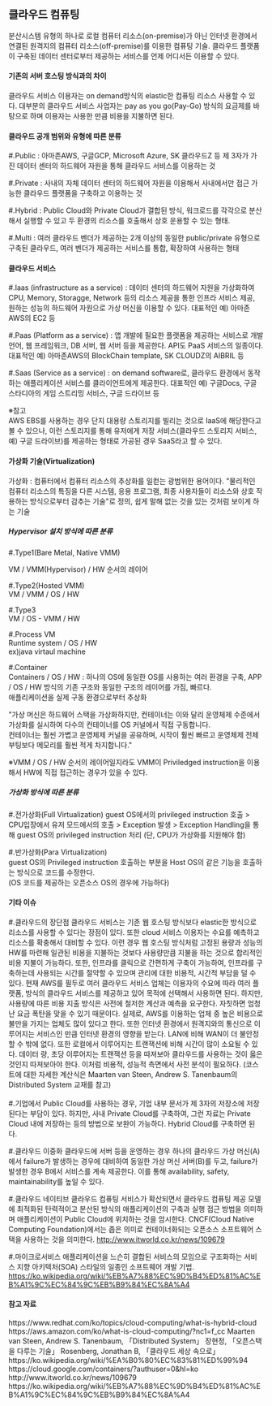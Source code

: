 <h2>클라우드 컴퓨팅</h2>
분산시스템 유형의 하나로 로컬 컴퓨터 리소스(on-premise)가 아닌 인터넷 환경에서 연결된 원격지의 컴퓨터 리소스(off-premise)를 이용한 컴퓨팅 기술.  
클라우드 플랫폼이 구축된 데이터 센터로부터 제공하는 서비스를 언제 어디서든 이용할 수 있다.  

<h4>기존의 서버 호스팅 방식과의 차이</h4>
클라우드 서비스 이용자는 on demand방식의 elastic한 컴퓨팅 리소스 사용할 수 있다.  
대부분의 클라우드 서비스 사업자는 pay as you go(Pay-Go) 방식의 요금제를 바탕으로 하며 이용자는 사용한 만큼 비용을 지불하면 된다.  

<h4>클라우드 공개 범위와 유형에 따른 분류</h4>
#.Public : 아마존AWS, 구글GCP, Microsoft Azure, SK 클라우드Z 등 제 3자가 가진 데이터 센터의 하드웨어 자원을 통해 클라우드 서비스를 이용하는 것  

#.Private : 사내의 자체 데이터 센터의 하드웨어 자원을 이용해서 사내에서만 접근 가능한 클라우드 플랫폼을 구축하고 이용하는 것  

#.Hybrid : Public Cloud와 Private Cloud가 결합된 방식, 워크로드를 각각으로 분산해서 실행할 수 있고 두 환경의 리소스를 호출해서 상호 운용할 수 있는 형태.  

#.Multi : 여러 클라우드 벤더가 제공하는 2개 이상의 동일한 public/private 유형으로 구축된 클라우드, 여러 벤더가 제공하는 서비스를 통합, 확장하여 사용하는 형태  

<h4>클라우드 서비스</h4>
#.Iaas (infrastructure as a service) : 데이터 센터의 하드웨어 자원을 가상화하여 CPU, Memory, Storagge, Network 등의 리소스 제공을 통한 인프라 서비스 제공, 원하는 성능의 하드웨어 자원으로 가상 머신을 이용할 수 있다.  
대표적인 예) 아마존AWS의 EC2 등  

#.Paas (Platform as a service) : 앱 개발에 필요한 플랫폼을 제공하는 서비스로 개발 언어, 웹 프레임워크, DB 서버, 웹 서버 등을 제공한다. API도 PaaS 서비스의 일종이다.  
대표적인 예) 아마존AWS의 BlockChain template, SK CLOUDZ의 AIBRIL 등  

#.Saas (Service as a service) : on demand software로, 클라우드 환경에서 동작하는 애플리케이션 서비스를 클라이언트에게 제공한다. 
대표적인 예) 구글Docs, 구글 스타디아의 게임 스트리밍 서비스, 구글 드라이브 등  

※참고  
AWS EBS를 사용하는 경우 단지 대용량 스토리지를 빌리는 것으로 IaaS에 해당한다고 볼 수 있으나, 이런 스토리지를 통해 유저에게 저장 서비스(클라우드 스토리지 서비스, 예) 구글 드라이브)를 제공하는 형태로 가공된 경우 SaaS라고 할 수 있다.

<h4>가상화 기술(Virtualization)</h4>
가상화 : 컴퓨터에서 컴퓨터 리소스의 추상화를 일컫는 광범위한 용어이다. "물리적인 컴퓨터 리소스의 특징을 다른 시스템, 응용 프로그램, 최종 사용자들이 리소스와 상호 작용하는 방식으로부터 감추는 기술"로 정의, 쉽게 말해 없는 것을 있는 것처럼 보이게 하는 기술  

<h5>Hypervisor 설치 방식에 따른 분류</h5>
#.Type1(Bare Metal, Native VMM)  

VM / VMM(Hypervisor) / HW 순서의 레이어  


#.Type2(Hosted VMM)  
VM / VMM / OS / HW  

#.Type3  
VM / OS - VMM / HW  

#.Process VM  
Runtime system / OS / HW  
ex)java virtaul machine  

#.Container  
Containers / OS / HW : 하나의 OS에 동일한 OS를 사용하는 여러 환경을 구축, APP / OS / HW 방식의 기존 구조와 동일한 구조의 레이어를 가짐, 빠르다.  
애플리케이션을 실제 구동 환경으로부터 추상화  

"가상 머신은 하드웨어 스택을 가상화하지만, 컨테이너는 이와 달리 운영체제 수준에서 가상화를 실시하여 다수의 컨테이너를 OS 커널에서 직접 구동합니다.  
컨테이너는 훨씬 가볍고 운영체제 커널을 공유하며, 시작이 훨씬 빠르고 운영체제 전체 부팅보다 메모리를 훨씬 적게 차지합니다."  

※VMM / OS / HW 순서의 레이어일지라도 VMM이 Priviledged instruction을 이용해서 HW에 직접 접근하는 경우가 있을 수 있다.  

<h5>가상화 방식에 따른 분류</h5>  
#.전가상화(Full Virtualization)  
guest OS에서의 privileged instruction 호출  
> CPU입장에서 유저 모드에서의 호출  
> Exception 발생  
> Exception Handling을 통해 guest OS의 privileged instruction 처리  
(단, CPU가 가상화를 지원해야 함)  

#.반가상화(Para Virtualization)  
guest OS의 Privileged instruction 호출하는 부분을 Host OS의 같은 기능을 호출하는 방식으로 코드를 수정한다.  
(OS 코드를 제공하는 오픈소스 OS의 경우에 가능하다)  
<h4>기타 이슈</h4>  
#.클라우드의 장단점  
클라우드 서비스는 기존 웹 호스팅 방식보다 elastic한 방식으로 리소스를 사용할 수 있다는 장점이 있다. 또한 cloud 서비스 이용자는 수요를 예측하고 리소스를 확충해서 대비할 수 있다. 이런 경우 웹 호스팅 방식처럼 고정된 용량과 성능의 HW를 마련해 일관된 비용을 지불하는 것보다 사용량만큼 지불을 하는 것으로 합리적인 비용 지불이 가능하다. 또한, 인프라를 클릭으로 간편하게 구축이 가능하여, 인프라를 구축하는데 사용되는 시간를 절약할 수 있으며 관리에 대한 비용적, 시간적 부담을 덜 수 있다. 현재 AWS를 필두로 여러 클라우드 서비스 업체는 이용자의 수요에 따라 여러 플랫폼, 방식의 클라우드 서비스를 제공하고 있어 목적에 선택해서 사용하면 된다. 하지만, 사용량에 따른 비용 지출 방식은 사전에 철저한 계산과 예측을 요구한다. 자칫하면 엄청난 요금 폭탄을 맞을 수 있기 때문이다. 실제로, AWS를 이용하는 업체 중 높은 비용으로 불만을 가지는 업체도 많이 있다고 한다. 또한 인터넷 환경에서 원격지와의 통신으로 이루어지는 서비스인 만큼 인터넷 환경의 영향을 받는다. LAN에 비해 WAN이 더 불안정할 수 밖에 없다. 또한 로컬에서 이루어지는 트랜잭션에 비해 시간이 많이 소요될 수 있다. 데이터 량, 초당 이루어지는 트랜잭션 등을 따져보아 클라우드를 사용하는 것이 옳은 것인지 따져보아야 한다.  
이처럼 비용적, 성능적 측면에서 사전 분석이 필요하다. (코스트에 대한 자세한 계산식은 Maarten van Steen, Andrew S. Tanenbaum의 Distributed System 교재를 참고)<br>
<br>
#.기업에서 Public Cloud를 사용하는 경우, 기업 내부 문서가 제 3자의 저장소에 저장된다는 부담이 있다. 하지만, 사내 Private Cloud를 구축하여, 그런 자료는 Private Cloud 내에 저장하는 등의 방법으로 보완이 가능하다. Hybrid Cloud를 구축하면 된다.

#.클라우드 이중화
클라우드에 서버 등을 운영하는 경우 하나의 클라우드 가상 머신(A)에서 failure가 발생하는 경우에 대비하여 동일한 가상 머신 서버(B)를 두고, failure가 발생한 경우 B에서 서비스를 계속 제공한다. 이를 통해 availability, safety, maintainability를 높일 수 있다.

#.클라우드 네이티브
클라우드 컴퓨팅 서비스가 확산되면서 클라우드 컴퓨팅 제공 모델에 최적화된 탄력적이고 분산된 방식의 애플리케이션의 구축과 실행 접근 방법을 의미하며 애플리케이션이 Public Cloud에 위치하는 것을 암시한다.
CNCF(Cloud Native Computing Foundation)에서는 좁은 의미로 컨테이너화되는 오픈소스 소프트웨어 스택을 사용하는 것을 의미한다. 
http://www.itworld.co.kr/news/109679  

#.마이크로서비스
애플리케이션을 느슨히 결합된 서비스의 모임으로 구조화하는 서비스 지향 아키텍처(SOA) 스타일의 일종인 소프트웨어 개발 기법.
https://ko.wikipedia.org/wiki/%EB%A7%88%EC%9D%B4%ED%81%AC%EB%A1%9C%EC%84%9C%EB%B9%84%EC%8A%A4

<h4>참고 자료</h4>
https://www.redhat.com/ko/topics/cloud-computing/what-is-hybrid-cloud
https://aws.amazon.com/ko/what-is-cloud-computing/?nc1=f_cc
Maarten van Steen, Andrew S. Tanenbaum, 「Distributed System」
장현정, 「오픈스택을 다루는 기술」
Rosenberg, Jonathan B, 「클라우드 세상 속으로」
https://ko.wikipedia.org/wiki/%EA%B0%80%EC%83%81%ED%99%94
https://cloud.google.com/containers/?authuser=0&hl=ko
http://www.itworld.co.kr/news/109679
https://ko.wikipedia.org/wiki/%EB%A7%88%EC%9D%B4%ED%81%AC%EB%A1%9C%EC%84%9C%EB%B9%84%EC%8A%A4
